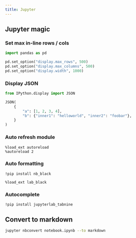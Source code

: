 ```yaml
---
title: Jupyter
---
```


## Jupyter magic

### Set max in-line rows / cols

```python
import pandas as pd

pd.set_option("display.max_rows", 500)
pd.set_option("display.max_columns", 500)
pd.set_option("display.width", 1000)
```

### Display JSON

```python
from IPython.display import JSON

JSON(
    {
        "a": [1, 2, 3, 4],
        "b": {"inner1": "helloworld", "inner2": "foobar"},
    }
)
```

### Auto refresh module

```
%load_ext autoreload
%autoreload 2
```

### Auto formatting

```
!pip install nb_black

%load_ext lab_black
```

### Autocomplete

```
!pip install jupyterlab_tabnine
```

## Convert to markdown

```bash
jupyter nbconvert notebook.ipynb --to markdown
```
